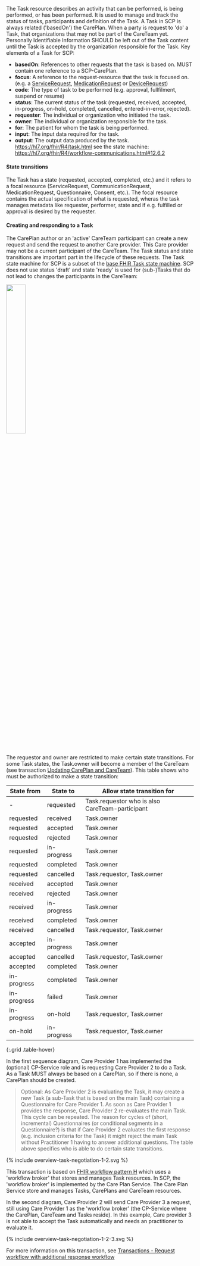 The Task resource describes an activity that can be performed, is being performed, or has been performed. It is used to manage and track the status of tasks, participants and definition of the Task. A Task in SCP is always related ('basedOn') the CarePlan. When a party is request to 'do' a Task, that organizations that may not be part of the CareTeam yet. Personally Identifiable Information SHOULD be left out of the Task content until the Task is accepted by the organization responsible for the Task.
Key elements of a Task for SCP:
- **basedOn**: References to other requests that the task is based on. MUST contain one reference to a SCP-CarePlan.
- **focus**: A reference to the request-resource that the task is focused on. (e.g. a [ServiceRequest](https://hl7.org/fhir/R4/servicerequest.html), [MedicationRequest](https://hl7.org/fhir/R4/medicationrequest.html) or [DeviceRequest](https://hl7.org/fhir/R4/devicerequest.html))
- **code**: The type of task to be performed (e.g. approval, fullfilment, suspend or resume)
- **status**: The current status of the task (requested, received, accepted, in-progress, on-hold, completed, cancelled, entered-in-error, rejected).
- **requester**: The individual or organization who initiated the task.
- **owner**: The individual or organization responsible for the task.
- **for**: The patient for whom the task is being performed.
- **input**: The input data required for the task.
- **output**: The output data produced by the task.
https://hl7.org/fhir/R4/task.html see the state machine: https://hl7.org/fhir/R4/workflow-communications.html#12.6.2

#### State transitions

The Task has a state (requested, accepted, completed, etc.) and it refers to a focal resource (ServiceRequest, CommunicationRequest, MedicationRequest, Questionnaire, Consent, etc.). The focal resource contains the actual specification of what is requested, wheras the task manages metadata like requester, performer, state and if e.g. fulfilled or approval is desired by the requester.

#### Creating and responding to a Task
The CarePlan author or an 'active' CareTeam participant can create a new request and send the request to another Care provider. This Care provider may not be a current participant of the CareTeam. The Task status and state transitions are important part in the lifecycle of these requests.
The Task state machine for SCP is a subset of the [base FHIR Task state machine](https://hl7.org/fhir/R4/task.html#statemachine). SCP does not use status 'draft' and state 'ready' is used for (sub-)Tasks that do not lead to changes the participants in the CareTeam: 

<img src="Task-state-machine.png" width="32%" style="float: none"/>

The requestor and owner are restricted to make certain state transitions. For some Task states, the Task.owner will become a member of the CareTeam (see transaction [Updating CarePlan and CareTeam](#updating-careplan-and-careteam)). This table shows who must be authorized to make a state transition:

|State from|State to|Allow state transition for|
|-|-|-|
|-|requested|Task.requestor who is also CareTeam-participant|
|requested|received|Task.owner|
|requested|accepted|Task.owner|
|requested|rejected|Task.owner|
|requested|in-progress|Task.owner|
|requested|completed|Task.owner|
|requested|cancelled|Task.requestor, Task.owner|
|received|accepted|Task.owner|
|received|rejected|Task.owner|
|received|in-progress|Task.owner|
|received|completed|Task.owner|
|received|cancelled|Task.requestor, Task.owner|
|accepted|in-progress|Task.owner|
|accepted|cancelled|Task.requestor, Task.owner|
|accepted|completed|Task.owner|
|in-progress|completed|Task.owner|
|in-progress|failed|Task.owner|
|in-progress|on-hold|Task.requestor, Task.owner|
|on-hold|in-progress|Task.requestor, Task.owner|
{:.grid .table-hover}

In the first sequence diagram, Care Provider 1 has implemented the (optional) CP-Service role and is requesting Care Provider 2 to do a Task. As a Task MUST always be based on a CarePlan, so if there is none, a CarePlan should be created. 
> Optional: As Care Provider 2 is evaluating the Task, it may create a new Task (a sub-Task that is based on the main Task) containing a Questionnaire for Care Provider 1. As soon as Care Provider 1 provides the response, Care Provider 2 re-evaluates the main Task. This cycle can be repeated. The reason for cycles of (short, incremental) Questionnaires (or conditional segments in a Questionnaire?) is that if Care Provider 2 evaluates the first response (e.g. inclusion criteria for the Task) it might reject the main Task without Practitioner 1 having to answer additional questions. The table above specifies who is able to do certain state transitions. 

<div>
{% include overview-task-negotiation-1-2.svg %}
</div>

This transaction is based on [FHIR workflow pattern H](https://hl7.org/fhir/R4/workflow-management.html#optionh) which uses a 'workflow broker' that stores and manages Task resources. In SCP, the 'workflow broker' is implemented by the Care Plan Service. The Care Plan Service store and manages Tasks, CarePlans and CareTeam resources.

In the second diagram, Care Provider 2 will send Care Provider 3 a request, still using Care Provider 1 as the 'workflow broker' (the CP-Service where the CarePlan, CareTeam and Tasks reside). In this example, Care provider 3 is not able to accept the Task automatically and needs an practitioner to evaluate it. 

<div>
{% include overview-task-negotiation-1-2-3.svg %}
</div>

For more information on this transaction, see [Transactions - Request workflow with additional response workflow](./transaction-request-response-workflow.html)